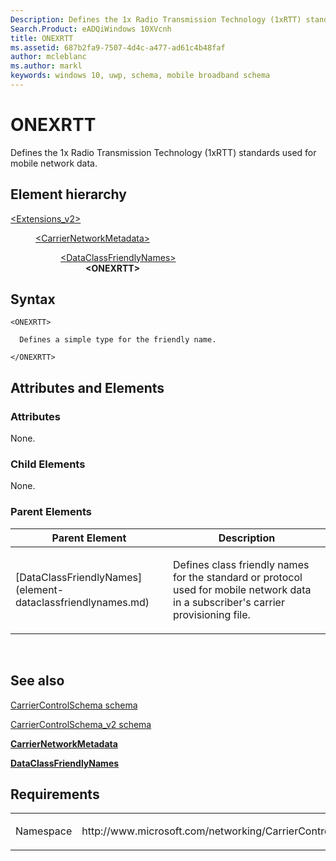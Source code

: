 ```yaml
---
Description: Defines the 1x Radio Transmission Technology (1xRTT) standards used for mobile network data.
Search.Product: eADQiWindows 10XVcnh
title: ONEXRTT
ms.assetid: 687b2fa9-7507-4d4c-a477-ad61c4b48faf
author: mcleblanc
ms.author: markl
keywords: windows 10, uwp, schema, mobile broadband schema
---
```


# ONEXRTT


Defines the 1x Radio Transmission Technology (1xRTT) standards used for mobile network data.

## Element hierarchy

<dl>
<dt><a href="element-extensions-v2.md">&lt;Extensions_v2&gt;</a></dt>
<dd>
<dl>
<dt><a href="element-carriernetworkmetadata.md">&lt;CarrierNetworkMetadata&gt;</a></dt>
<dd>
<dl>
<dt><a href="element-dataclassfriendlynames.md">&lt;DataClassFriendlyNames&gt;</a></dt>
<dd><b>&lt;ONEXRTT&gt;</b></dd>
</dl>
</dd>
</dl>
</dd>
</dl>

## Syntax

``` syntax
<ONEXRTT>

  Defines a simple type for the friendly name.

</ONEXRTT>
```

## Attributes and Elements


### Attributes

None.

### Child Elements

None.

### Parent Elements

<table>
<colgroup>
<col width="50%" />
<col width="50%" />
</colgroup>
<thead>
<tr class="header">
<th>Parent Element</th>
<th>Description</th>
</tr>
</thead>
<tbody>
<tr class="odd">
<td>[DataClassFriendlyNames](element-dataclassfriendlynames.md)</td>
<td><p>Defines class friendly names for the standard or protocol used for mobile network data in a subscriber's carrier provisioning file.</p></td>
</tr>
</tbody>
</table>

 

## See also


[CarrierControlSchema schema](https://msdn.microsoft.com/library/windows/apps/hh868312)

[CarrierControlSchema\_v2 schema](schema-root.md)

[**CarrierNetworkMetadata**](element-carriernetworkmetadata.md)

[**DataClassFriendlyNames**](element-dataclassfriendlynames.md)

## Requirements

<table>
<colgroup>
<col width="50%" />
<col width="50%" />
</colgroup>
<tbody>
<tr class="odd">
<td><p>Namespace</p></td>
<td><p>http://www.microsoft.com/networking/CarrierControl/v2</p></td>
</tr>
</tbody>
</table>

 

 



